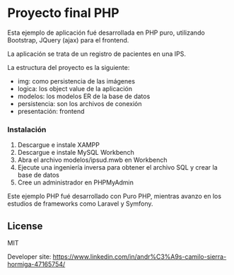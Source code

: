 # Proyecto final PHP


Esta ejemplo de aplicación fué desarrollada en PHP puro, utilizando Bootstrap, JQuery (ajax) para el frontend.

La aplicación se trata de un registro de pacientes en una IPS.

La estructura del proyecto es la siguiente:

  - img: como persistencia de las imágenes
  - logica: los object value de la aplicación
  - modelos: los modelos ER de la base de datos
  - persistencia: son los archivos de conexión
  - presentación: frontend


### Instalación

1) Descargue e instale XAMPP
2) Descargue e instale MySQL Workbench
3) Abra el archivo modelos/ipsud.mwb en Workbench
4) Ejecute una ingeniería inversa para obtener el archivo SQL y crear la base de datos
5) Cree un administrador en PHPMyAdmin

Este ejemplo PHP fué desarrollado con Puro PHP, mientras avanzo en los estudios de frameworks como Laravel y Symfony.

License
----

MIT


Developer site: https://www.linkedin.com/in/andr%C3%A9s-camilo-sierra-hormiga-47165754/  
